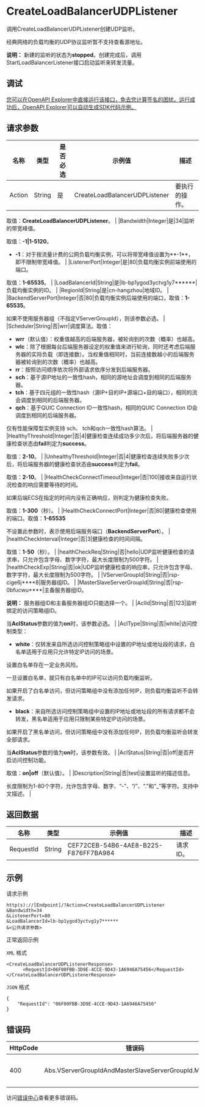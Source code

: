 # CreateLoadBalancerUDPListener

调用CreateLoadBalancerUDPListener创建UDP监听。

经典网络的负载均衡的UDP协议监听暂不支持查看源地址。

**说明：** 新建的监听的状态为**stopped**。创建完成后，调用StartLoadBalancerListener接口启动监听来转发流量。

## 调试

[您可以在OpenAPI Explorer中直接运行该接口，免去您计算签名的困扰。运行成功后，OpenAPI Explorer可以自动生成SDK代码示例。](https://api.aliyun.com/#product=Slb&api=CreateLoadBalancerUDPListener&type=RPC&version=2014-05-15)

## 请求参数

|名称|类型|是否必选|示例值|描述|
|--|--|----|---|--|
|Action|String|是|CreateLoadBalancerUDPListener|要执行的操作。

 取值：**CreateLoadBalancerUDPListener**。 |
|Bandwidth|Integer|是|34|监听的带宽峰值。

 取值：**-1\|1-5120**。

 -   **-1**：对于按流量计费的公网负载均衡实例，可以将带宽峰值设置为**-1**，即不限制带宽峰值。 |
|ListenerPort|Integer|是|80|负载均衡实例前端使用的端口。

 取值：**1-65535**。 |
|LoadBalancerId|String|是|lb-bp1ygod3yctvg1y7\*\*\*\*\*\*|负载均衡实例的ID。 |
|RegionId|String|是|cn-hangzhou|地域ID。 |
|BackendServerPort|Integer|否|80|负载均衡实例后端使用的端口，取值：**1-65535**。

 如果不使用服务器组（不指定VServerGroupId），则该参数必选。 |
|Scheduler|String|否|wrr|调度算法。取值：

 -   **wrr**（默认值）：权重值越高的后端服务器，被轮询到的次数（概率）也越高。
-   **wlc**：除了根据每台后端服务器设定的权重值来进行轮询，同时还考虑后端服务器的实际负载（即连接数）。当权重值相同时，当前连接数越小的后端服务器被轮询到的次数（概率）也越高。
-   **rr**：按照访问顺序依次将外部请求依序分发到后端服务器。
-   **sch**：基于源IP地址的一致性hash，相同的源地址会调度到相同的后端服务器。
-   **tch**：基于四元组的一致性hash（源IP+目的IP+源端口+目的端口），相同的流会调度到相同的后端服务器。
-   **qch**：基于QUIC Connection ID一致性hash，相同的QUIC Connection ID会调度到相同的后端服务器。

 仅有性能保障型实例支持 sch、 tch和qch一致性hash算法。 |
|HealthyThreshold|Integer|否|4|健康检查连续成功多少次后，将后端服务器的健康检查状态由**fail**判定为**success**。

 取值：**2-10**。 |
|UnhealthyThreshold|Integer|否|4|健康检查连续失败多少次后，将后端服务器的健康检查状态由**success**判定为**fail**。

 取值：**2-10**。 |
|HealthCheckConnectTimeout|Integer|否|100|接收来自运行状况检查的响应需要等待的时间。

 如果后端ECS在指定的时间内没有正确响应，则判定为健康检查失败。

 取值：**1-300**（秒）。 |
|HealthCheckConnectPort|Integer|否|80|健康检查使用的端口。取值：**1-65535**

 不设置此参数时，表示使用后端服务端口（**BackendServerPort**）。 |
|healthCheckInterval|Integer|否|3|健康检查的时间间隔。

 取值：**1-50**（秒）。 |
|healthCheckReq|String|否|hello|UDP监听健康检查的请求串，只允许包含字母、数字字符，最大长度限制为500字符。 |
|healthCheckExp|String|否|ok|UDP监听健康检查的响应串，只允许包含字母、数字字符，最大长度限制为500字符。 |
|VServerGroupId|String|否|rsp-cige6j\*\*\*\*8|服务器组ID。 |
|MasterSlaveServerGroupId|String|否|rsp-0bfucwu\*\*\*\*|主备服务器组ID。

 **说明：** 服务器组ID和主备服务器组ID只能选择一个。 |
|AclId|String|否|123|监听绑定的访问策略组ID。

 当**AclStatus**参数的值为**on**时，该参数必选。 |
|AclType|String|否|white|访问控制类型：

 -   **white**：仅转发来自所选访问控制策略组中设置的IP地址或地址段的请求，白名单适用于应用只允许特定IP访问的场景。

设置白名单存在一定业务风险。

一旦设置白名单，就只有白名单中的IP可以访问负载均衡监听。

如果开启了白名单访问，但访问策略组中没有添加任何IP，则负载均衡监听不会转发请求。

-   **black**：来自所选访问控制策略组中设置的IP地址或地址段的所有请求都不会转发，黑名单适用于应用只限制某些特定IP访问的场景。

如果开启了黑名单访问，但访问策略组中没有添加任何IP，则负载均衡监听会转发全部请求。


 当**AclStatus**参数的值为**on**时，该参数有效。 |
|AclStatus|String|否|off|是否开启访问控制功能。

 取值：**on\|off**（默认值）。 |
|Description|String|否|test|设置监听的描述信息。

 长度限制为1-80个字符，允许包含字母、数字、“-”、“/”、“.”和“\_”等字符。支持中文描述。 |

## 返回数据

|名称|类型|示例值|描述|
|--|--|---|--|
|RequestId|String|CEF72CEB-54B6-4AE8-B225-F876FF7BA984|请求ID。 |

## 示例

请求示例

```
http(s)://[Endpoint]/?Action=CreateLoadBalancerUDPListener
&Bandwidth=34
&ListenerPort=80
&LoadBalancerId=lb-bp1ygod3yctvg1y7******
&<公共请求参数>
```

正常返回示例

`XML` 格式

```
<CreateLoadBalancerUDPListenerResponse>
	  <RequestId>06F00FBB-3D9E-4CCE-9D43-1A6946A75456</RequestId>
</CreateLoadBalancerUDPListenerResponse>
```

`JSON` 格式

```
{
    "RequestId": "06F00FBB-3D9E-4CCE-9D43-1A6946A75456"
}
```

## 错误码

|HttpCode|错误码|错误信息|描述|
|--------|---|----|--|
|400|Abs.VServerGroupIdAndMasterSlaveServerGroupId.MissMatch|The parameters VServerGroupId or MasterSlaveServerGroupId miss match.|参数VServerGroupId或MasterSlaveServerGroupId不匹配。|

访问[错误中心](https://error-center.alibabacloud.com/status/product/Slb)查看更多错误码。

